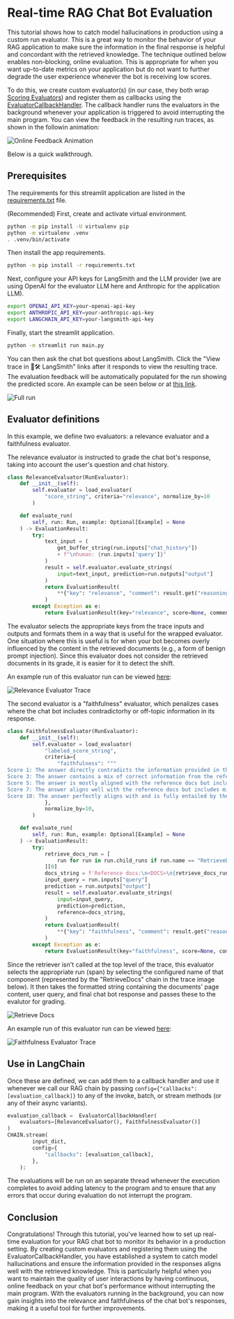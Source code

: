 # Real-time RAG Chat Bot Evaluation

This tutorial shows how to catch model hallucinations in production using a custom run evaluator. This is a great way to
monitor the behavior of your RAG application to make sure the information in the final response is helpful and concordant with the retrieved knowledge. The technique outlined below enables non-blocking, online evaluation. This is appropriate for when you want up-to-date metrics on your application but do not want to further degrade the user experience whenever the bot is receiving low scores.

To do this, we create custom evaluator(s) (in our case, they both wrap [Scoring Evaluators](https://python.langchain.com/docs/guides/evaluation/string/scoring_eval_chain)) and register them as callbacks using the [EvaluatorCallbackHandler](https://api.python.langchain.com/en/latest/callbacks/langchain.callbacks.tracers.evaluation.EvaluatorCallbackHandler.html). The callback handler runs the evaluators in the background whenever your application is triggered to avoid interrupting the main program. You can view the feedback in the resulting run traces, as shown in the followin animation:

![Online Feedback Animation](./img/hallucination_feedback.gif)

Below is a quick walkthrough.


## Prerequisites

The requirements for this streamlit application are listed in the [requirements.txt](./requirements.txt) file. 

(Recommended) First, create and activate virtual environment.
```bash
python -m pip install -U virtualenv pip
python -m virtualenv .venv
. .venv/bin/activate
```

Then install the app requirements.
```bash
python -m pip install -r requirements.txt
```

Next, configure your API keys for LangSmith and the LLM provider (we are using OpenAI for the evaluator LLM here and Anthropic for the application LLM).

```bash
export OPENAI_API_KEY=your-openai-api-key
export ANTHROPIC_API_KEY=your-anthropic-api-key
export LANGCHAIN_API_KEY=your-langsmith-api-key
```

Finally, start the streamlit application.

```bash
python -m streamlit run main.py
```

You can then ask the chat bot questions about LangSmith. Click the "View trace in 🦜🛠️ LangSmith" links after it responds to view the resulting trace. The evaluation feedback will be automatically populated for the run showing the predicted score. An example can be seen below or at [this link](https://smith.langchain.com/public/8e161a04-9a88-4b11-9569-2e627b7835c4/r).

![Full run](./img/full_view.png)


## Evaluator definitions

In this example, we define two evaluators: a relevance evaluator and a faithfulness evaluator.

The relevance evaluator is instructed to grade the chat bot's response, taking into account the user's question and chat history. 

```python
class RelevanceEvaluator(RunEvaluator):
    def __init__(self):
        self.evaluator = load_evaluator(
            "score_string", criteria="relevance", normalize_by=10
        )

    def evaluate_run(
        self, run: Run, example: Optional[Example] = None
    ) -> EvaluationResult:
        try:
            text_input = (
                get_buffer_string(run.inputs["chat_history"])
                + f"\nhuman: {run.inputs['query']}"
            )
            result = self.evaluator.evaluate_strings(
                input=text_input, prediction=run.outputs["output"]
            )
            return EvaluationResult(
                **{"key": "relevance", "comment": result.get("reasoning"), **result}
            )
        except Exception as e:
            return EvaluationResult(key="relevance", score=None, comment=repr(e))

```

The evaluator selects the appropriate keys from the trace inputs and outputs and formats them in a way that is useful for the wrapped evaluator. One situation where this is useful is for when your bot becomes overly influenced by the content in the retrieved documents (e.g., a form of benign prompt injection). Since this evaluator does not consider the retrieved documents in its grade, it is easier for it to detect the shift. 

An example run of this evaluator run can be viewed [here](https://smith.langchain.com/public/e09d1d38-a480-4997-8c71-960c3372e438/r):

![Relevance Evaluator Trace](./img/relevance_trace.png)

The second evaluator is a "faithfulness" evaluator, which penalizes cases where the chat bot includes contradictorhy or off-topic information in its response.

```python
class FaithfulnessEvaluator(RunEvaluator):
    def __init__(self):
        self.evaluator = load_evaluator(
            "labeled_score_string",
            criteria={
                "faithfulness": """
Score 1: The answer directly contradicts the information provided in the reference docs.
Score 3: The answer contains a mix of correct information from the reference docs and incorrect or unverifiable information not found in the docs.
Score 5: The answer is mostly aligned with the reference docs but includes extra information that, while not contradictory, is not verified by the docs.
Score 7: The answer aligns well with the reference docs but includes minor, commonly accepted facts not found in the docs.
Score 10: The answer perfectly aligns with and is fully entailed by the reference docs, with no extra information."""
            },
            normalize_by=10,
        )

    def evaluate_run(
        self, run: Run, example: Optional[Example] = None
    ) -> EvaluationResult:
        try:
            retrieve_docs_run = [
                run for run in run.child_runs if run.name == "RetrieveDocs"
            ][0]
            docs_string = f'Reference docs:\n<DOCS>\n{retrieve_docs_run.outputs["documents"]}</DOCS>'
            input_query = run.inputs["query"]
            prediction = run.outputs["output"]
            result = self.evaluator.evaluate_strings(
                input=input_query,
                prediction=prediction,
                reference=docs_string,
            )
            return EvaluationResult(
                **{"key": "faithfulness", "comment": result.get("reasoning"), **result}
            )
        except Exception as e:
            return EvaluationResult(key="faithfulness", score=None, comment=repr(e))
```

Since the retriever isn't called at the top level of the trace, this evaluator selects the appropriate run (span) by selecting the configured name of that component (represented by the "RetrieveDocs" chain in the trace image below). It then takes the formatted string containing the documents' page content, user query, and final chat bot response and passes these to the evalutor for grading.

![Retrieve Docs](./img/retrieve_docs.png)

An example run of this evaluator run can be viewed [here](https://smith.langchain.com/public/bf8d4bb8-3021-43a2-8497-126d681d7c2f/r):

![Faithfulness Evaluator Trace](./img/faithfulness_trace.png)


## Use in LangChain

Once these are defined, we can add them to a callback handler and use it whenever we call our RAG chain by passing `config={"callbacks": [evaluation_callback]}` to any of the invoke, batch, or stream methods (or any of their async variants).

```python
evaluation_callback =  EvaluatorCallbackHandler(
    evaluators=[RelevanceEvaluator(), FaithfulnessEvaluator()]
)
CHAIN.stream(
        input_dict,
        config={
            "callbacks": [evaluation_callback],
        },
    ):
```

The evaluations will be run on an separate thread whenever the execution completes to avoid adding latency to the program and to ensure that any errors that occur during evaluation do not interrupt the program.


## Conclusion

Congratulations! Through this tutorial, you've learned how to set up real-time evaluation for your RAG chat bot to monitor its behavior in a production setting. By creating custom evaluators and registering them using the EvaluatorCallbackHandler, you have established a system to catch model hallucinations and ensure the information provided in the responses aligns well with the retrieved knowledge. This is particularly helpful when you want to maintain the quality of user interactions by having continuous, online feedback on your chat bot's performance without interrupting the main program. With the evaluators running in the background, you can now gain insights into the relevance and faithfulness of the chat bot's responses, making it a useful tool for further improvements.